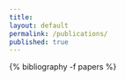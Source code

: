 ```yaml
---
title:
layout: default
permalink: /publications/
published: true
---
```




{% bibliography -f papers %}
